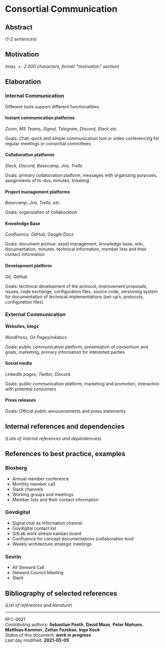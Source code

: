 # Consortial Communication

## Abstract

(*1-2 sentences*)    
## Motivation

(*max. +- 2.000 characters, former “motivation” section*)
    
## Elaboration

### Internal Communication

Different tools support different functionalities:

#### Instant communication platforms

*Zoom, MS Teams, Signal, Telegram, Discord, Slack etc.* 

Goals: Chat, quick and simple communication tool or video conferencing for regular meetings or consortial committees

#### Collaboration platforms

*Slack, Discord, Basecamp, Jira, Trello*

Goals: primary collaboration platform, messages with organizing purposes, assignments of to-dos, minutes, ticketing

#### Project management platforms

*Basecamp, Jira, Trello, etc.*

Goals: organization of collaboration

#### Knowledge Base

*Confluence, GitHub, Google Docs* 

Goals: document archive, asset management, knowledge base, wiki, documentation, minutes, technical information, member lists and their contact information

#### Development platform

*Git, GitHub*

Goals: technical development of the protocol, improvement proposals, issues, code exchange, configuration files, source code, versioning system for documentation of technical implementations (set-up’s, protocols, configuration files)

### External Communication

#### Websites, blogs

*WordPress, Git Pages/mkdocs*

Goals: public communication platform, presentation of consortium and goals, marketing, primary information for interested parties

#### Social media

*LinkedIn pages, Twitter, Discord*

Goals: public communication platform, marketing and promotion, interaction with potential consumers

#### Press releases

Goals: Official public announcements and press statements 

## Internal references and dependencies

(*Lists of internal references and dependencies*)
    
## References to best practice, examples  

### Bloxberg

- Annual member conference
- Monthly member call 
- Slack channels
- Working groups and meetings
- Member lists and their contact information

### Govdigital

- Signal chat as information channel
- Govdigital contact list
- GitLab work stream kanban board
- Confluence for concept documentations (collaboration tool)
- Weekly architecture strategic meetings

### Sovrin

- All Steward Call
- Steward Council Meeting
- Slack

## Bibliography of selected references

(*List of references and literature*)

________

RFC-0621   
Contributing authors: **Sebastian Posth**, **David Maas**, **Peter Niehues**, **Matthias Kammer**, **Zoltan Fazekas**, **Ingo Keck**   
Status of this document: **work in progress**  
Last day modified: **2021-05-05**